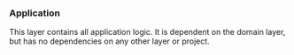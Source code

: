 ### Application

This layer contains all application logic. It is dependent on the domain layer, but has no dependencies on any other layer or project.
